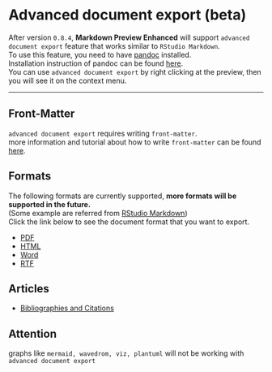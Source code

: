 # Advanced document export (beta)
After version `0.8.4`, **Markdown Preview Enhanced** will support `advanced document export` feature that works similar to `RStudio Markdown`.   
To use this feature, you need to have [pandoc](http://pandoc.org/) installed.   
Installation instruction of pandoc can be found [here](http://pandoc.org/installing.html).  
You can use `advanced document export` by right clicking at the preview, then you will see it on the context menu.  

---
## Front-Matter   
`advanced document export` requires writing `front-matter`.  
more information and tutorial about how to write `front-matter` can be found [here](https://jekyllrb.com/docs/frontmatter/).

## Formats
The following formats are currently supported, **more formats will be supported in the future.**  
(Some example are referred from [RStudio Markdown](http://rmarkdown.rstudio.com/formats.html))  
Click the link below to see the document format that you want to export.  

* [PDF](./pandoc/pdf.md)  
* [HTML](./pandoc/html.md)
* [Word](./pandoc/word.md)
* [RTF](./pandoc/rtf.md)
<!-- * [Beamer](./pandoc/beamer.md) -->
<!-- * [ODT](./pandoc/odt.md) -->

## Articles  
* [Bibliographies and Citations](./pandoc/bibliographies-and-citations.md)

## Attention
graphs like `mermaid, wavedrom, viz, plantuml` will not be working with `advanced document export`
